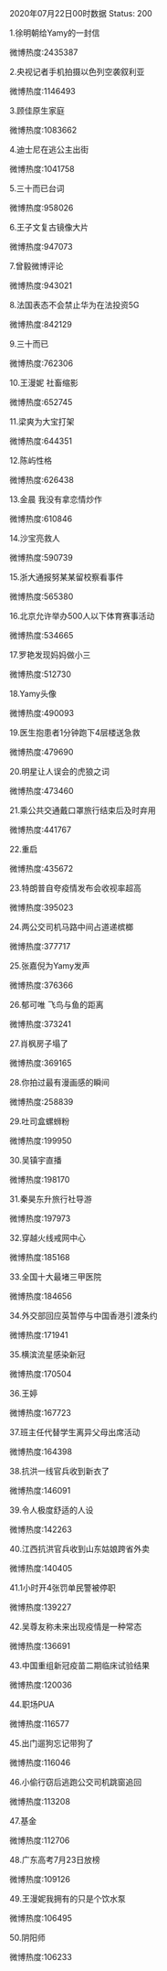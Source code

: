 2020年07月22日00时数据
Status: 200

1.徐明朝给Yamy的一封信

微博热度:2435387

2.央视记者手机拍摄以色列空袭叙利亚

微博热度:1146493

3.顾佳原生家庭

微博热度:1083662

4.迪士尼在逃公主出街

微博热度:1041758

5.三十而已台词

微博热度:958026

6.王子文复古镜像大片

微博热度:947073

7.曾毅微博评论

微博热度:943021

8.法国表态不会禁止华为在法投资5G

微博热度:842129

9.三十而已

微博热度:762306

10.王漫妮 社畜缩影

微博热度:652745

11.梁爽为大宝打架

微博热度:644351

12.陈屿性格

微博热度:626438

13.金晨 我没有拿恋情炒作

微博热度:610846

14.沙宝亮救人

微博热度:590739

15.浙大通报努某某留校察看事件

微博热度:565380

16.北京允许举办500人以下体育赛事活动

微博热度:534665

17.罗艳发现妈妈做小三

微博热度:512730

18.Yamy头像

微博热度:490093

19.医生抱患者1分钟跑下4层楼送急救

微博热度:479690

20.明星让人误会的虎狼之词

微博热度:473460

21.乘公共交通戴口罩旅行结束后及时弃用

微博热度:441767

22.重启

微博热度:435672

23.特朗普自夸疫情发布会收视率超高

微博热度:395023

24.两公交司机马路中间占道递槟榔

微博热度:377717

25.张嘉倪为Yamy发声

微博热度:376366

26.郁可唯 飞鸟与鱼的距离

微博热度:373241

27.肖枫房子塌了

微博热度:369165

28.你拍过最有漫画感的瞬间

微博热度:258839

29.吐司盒螺蛳粉

微博热度:199950

30.吴镇宇直播

微博热度:198170

31.秦昊东升旅行社导游

微博热度:197973

32.穿越火线戒网中心

微博热度:185168

33.全国十大最堵三甲医院

微博热度:184656

34.外交部回应英暂停与中国香港引渡条约

微博热度:171941

35.横滨流星感染新冠

微博热度:170504

36.王婷

微博热度:167723

37.班主任代替学生离异父母出席活动

微博热度:164398

38.抗洪一线官兵收到新衣了

微博热度:146091

39.令人极度舒适的人设

微博热度:142263

40.江西抗洪官兵收到山东姑娘跨省外卖

微博热度:140405

41.1小时开4张罚单民警被停职

微博热度:139227

42.吴尊友称未来出现疫情是一种常态

微博热度:136691

43.中国重组新冠疫苗二期临床试验结果

微博热度:120036

44.职场PUA

微博热度:116577

45.出门遛狗忘记带狗了

微博热度:116046

46.小偷行窃后逃跑公交司机跳窗追回

微博热度:113208

47.基金

微博热度:112706

48.广东高考7月23日放榜

微博热度:109126

49.王漫妮我拥有的只是个饮水泵

微博热度:106495

50.阴阳师

微博热度:106233

